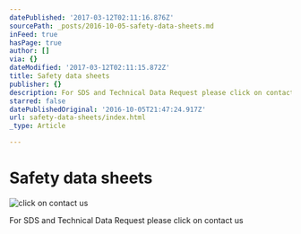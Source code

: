 ```yaml
---
datePublished: '2017-03-12T02:11:16.876Z'
sourcePath: _posts/2016-10-05-safety-data-sheets.md
inFeed: true
hasPage: true
author: []
via: {}
dateModified: '2017-03-12T02:11:15.872Z'
title: Safety data sheets
publisher: {}
description: For SDS and Technical Data Request please click on contact us
starred: false
datePublishedOriginal: '2016-10-05T21:47:24.917Z'
url: safety-data-sheets/index.html
_type: Article

---
```

# Safety data sheets
![click on contact us ](https://s3-us-west-2.amazonaws.com/the-grid-img/p/54ac554fc2da1b0c9cb8c4b253773a531156fb63.png)

For SDS and Technical Data Request please click on contact us